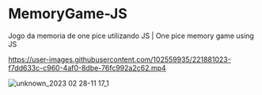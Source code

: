 # MemoryGame-JS

Jogo da memoria de one pice utilizando JS | One pice memory game using JS



https://user-images.githubusercontent.com/102559935/221881023-f7dd633c-c960-4af0-8dbe-76fc992a2c62.mp4

![unknown_2023 02 28-11 17_1](https://user-images.githubusercontent.com/102559935/221881033-1f12192f-6b81-4716-ba49-42b2e4d81bf0.gif)
